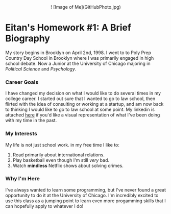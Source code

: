 <center>
! [Image of Me](GitHubPhoto.jpg)
</center>

# Eitan's Homework #1: A Brief Biography

My story begins in Brooklyn on April 2nd, 1998. I went to to Poly Prep Country Day School in Brooklyn where I was primarily engaged in high school debate. Now a Junior at the University of Chicago majoring in *Political Science* and *Psychology*. 

### Career Goals

I have changed my decision on what I would like to do several times in my college career. I started out sure that I wanted to go to law school, then flirted with the idea of consulting or working at a startup, and am now back to thinking I would like to go to law school at some point. My linkedin is attached [here](https://www.linkedin.com/in/eitan-ezra-35b53b165/) if you'd like a visual representation of what I've been doing with my time in the past. 

### My Interests

My life is not just school work. in my free time I like to:

1. Read primarily about international relations.
2. Play basketball even though I'm still *very* bad.
3. Watch **mindless** Netflix shows about solving crimes.

### Why I'm Here

I've always wanted to learn some programming, but I've never found a great opportunity to do it at the University of Chicago. I'm incredibly excited to use this class as a jumping point to learn even more progamming skills that I can hopefully apply to whatever I do!
